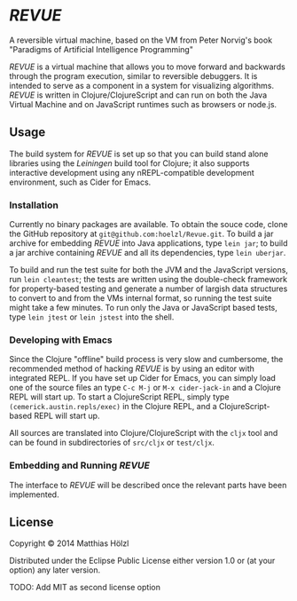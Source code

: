 # *REVUE*

A reversible virtual machine, based on the VM from Peter Norvig's book
"Paradigms of Artificial Intelligence Programming"

*REVUE* is a virtual machine that allows you to move forward and
backwards through the program execution, similar to reversible
debuggers.  It is intended to serve as a component in a system for
visualizing algorithms.  *REVUE* is written in Clojure/ClojureScript
and can run on both the Java Virtual Machine and on JavaScript
runtimes such as browsers or node.js.

## Usage

The build system for *REVUE* is set up so that you can build stand
alone libraries using the *Leiningen* build tool for Clojure; it also
supports interactive development using any nREPL-compatible
development environment, such as Cider for Emacs.

### Installation

Currently no binary packages are available.  To obtain the souce code,
clone the GitHub repository at `git@github.com:hoelzl/Revue.git`.  To
build a jar archive for embedding *REVUE* into Java applications, type
`lein jar`; to build a jar archive containing *REVUE* and all its
dependencies, type `lein uberjar`.

To build and run the test suite for both the JVM and the JavaScript
versions, run `lein cleantest`; the tests are written using the
double-check framework for property-based testing and generate a
number of largish data structures to convert to and from the VMs
internal format, so running the test suite might take a few minutes.
To run only the Java or JavaScript based tests, type `lein jtest` or
`lein jstest` into the shell.

### Developing with Emacs

Since the Clojure "offline" build process is very slow and cumbersome,
the recommended method of hacking *REVUE* is by using an editor with
integrated REPL.  If you have set up Cider for Emacs, you can simply
load one of the source files an type `C-c M-j` or `M-x cider-jack-in`
and a Clojure REPL will start up.  To start a ClojureScript REPL,
simply type `(cemerick.austin.repls/exec)` in the Clojure REPL, and a
ClojureScript-based REPL will start up.

All sources are translated into Clojure/ClojureScript with the `cljx`
tool and can be found in subdirectories of `src/cljx` or `test/cljx`.

### Embedding and Running *REVUE*

The interface to *REVUE* will be described once the relevant parts
have been implemented.

## License

Copyright © 2014 Matthias Hölzl

Distributed under the Eclipse Public License either version 1.0 or (at
your option) any later version.

TODO: Add MIT as second license option

